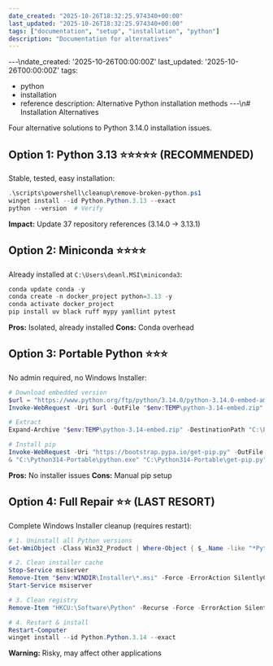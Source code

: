 ```yaml
---
date_created: "2025-10-26T18:32:25.974340+00:00"
last_updated: "2025-10-26T18:32:25.974340+00:00"
tags: ["documentation", "setup", "installation", "python"]
description: "Documentation for alternatives"
---
```


---\ndate_created: '2025-10-26T00:00:00Z'
last_updated: '2025-10-26T00:00:00Z'
tags:

- python
- installation
- reference
  description: Alternative Python installation methods
  ---\n# Installation Alternatives

Four alternative solutions to Python 3.14.0 installation issues.

## Option 1: Python 3.13 ⭐⭐⭐⭐⭐ (RECOMMENDED)

Stable, tested, easy installation:

```powershell
.\scripts\powershell\cleanup\remove-broken-python.ps1
winget install --id Python.Python.3.13 --exact
python --version  # Verify
```

**Impact:** Update 37 repository references (3.14.0 → 3.13.1)

## Option 2: Miniconda ⭐⭐⭐⭐

Already installed at `C:\Users\deanl.MSI\miniconda3`:

```powershell
conda update conda -y
conda create -n docker_project python=3.13 -y
conda activate docker_project
pip install uv black ruff mypy yamllint pytest
```

**Pros:** Isolated, already installed
**Cons:** Conda overhead

## Option 3: Portable Python ⭐⭐⭐

No admin required, no Windows Installer:

```powershell
# Download embedded version
$url = "https://www.python.org/ftp/python/3.14.0/python-3.14.0-embed-amd64.zip"
Invoke-WebRequest -Uri $url -OutFile "$env:TEMP\python-3.14-embed.zip"

# Extract
Expand-Archive "$env:TEMP\python-3.14-embed.zip" -DestinationPath "C:\Python314-Portable"

# Install pip
Invoke-WebRequest -Uri "https://bootstrap.pypa.io/get-pip.py" -OutFile "C:\Python314-Portable\get-pip.py"
& "C:\Python314-Portable\python.exe" "C:\Python314-Portable\get-pip.py"
```

**Pros:** No installer issues
**Cons:** Manual pip setup

## Option 4: Full Repair ⭐⭐ (LAST RESORT)

Complete Windows Installer cleanup (requires restart):

```powershell
# 1. Uninstall all Python versions
Get-WmiObject -Class Win32_Product | Where-Object { $_.Name -like "*Python*" } | ForEach-Object { $_.Uninstall() }

# 2. Clean installer cache
Stop-Service msiserver
Remove-Item "$env:WINDIR\Installer\*.msi" -Force -ErrorAction SilentlyContinue
Start-Service msiserver

# 3. Clean registry
Remove-Item "HKCU:\Software\Python" -Recurse -Force -ErrorAction SilentlyContinue

# 4. Restart & install
Restart-Computer
winget install --id Python.Python.3.14 --exact
```

**Warning:** Risky, may affect other applications
